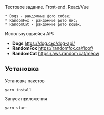 Тестовое задание. Front-end. React/Vue 
  
    * Dogs - рандомные фото собак;
    * RandomFox - рандомные фото лис;
    * RandomCat - рандомные фото кошек.

  
  Использующиейся API:
  - **Dogs** https://dog.ceo/dog-api/
  - **RandomFox** https://randomfox.ca/floof/
  - **RandomCat** https://aws.random.cat/meow
  

  Установка
  ------------

  Установка пакетов
  
  ```
  yarn install  
  ```
  
  Запуск приложения
  ```
  yarn start
  ```
